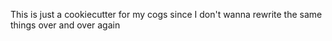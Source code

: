 This is just a cookiecutter for my cogs since I don't wanna rewrite the same things over and over again